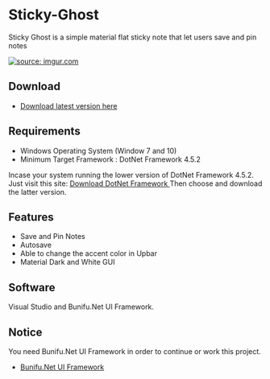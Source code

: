 # Sticky-Ghost

Sticky Ghost is a simple material flat sticky note that let users save and pin notes


<a href="https://imgur.com/rynTQ52"><img src="https://i.imgur.com/rynTQ52.png" title="source: imgur.com" /></a>

## Download 
* <a href="https://github.com/seizue/sticky_ghost/releases"> Download latest version here </a>

## Requirements
* Windows Operating System (Window 7 and 10)
* Minimum Target Framework : DotNet Framework 4.5.2 

Incase your system running the lower version of DotNet Framework 4.5.2. Just visit this site: <a href="https://www.microsoft.com/net/download/framework"> Download DotNet Framework </a>
Then choose and download the latter version.

## Features
* Save and Pin Notes
* Autosave
* Able to change the accent color in Upbar
* Material Dark and White GUI

## Software
Visual Studio and Bunifu.Net UI Framework.

## Notice
You need Bunifu.Net UI Framework in order to continue or work this project. 
* <a href="https://bunifuframework.com"> Bunifu.Net UI Framework </a>
